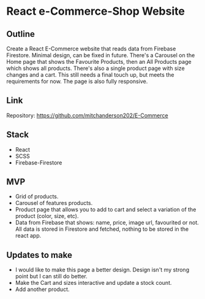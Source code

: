 # React e-Commerce-Shop Website

## Outline

Create a React E-Commerce website that reads data from Firebase Firestore. Minimal design, can be fixed in future. There's a Carousel on the Home page that shows the Favourite Products, then an All Products page which shows all products. There's also a single product page with size changes and a cart. This still needs a final touch up, but meets the requirements for now. The page is also fully responsive.

## Link

Repository:
https://github.com/mitchanderson202/E-Commerce

## Stack

- React
- SCSS
- Firebase-Firestore

## MVP

- Grid of products.
- Carousel of features products.
- Product page that allows you to add to cart and select a variation of the product (color, size, etc).
- Data from Firebase that shows: name, price, image url, favourited or not. All data is stored in Firestore and fetched, nothing to be stored in the react app.

## Updates to make

- I would like to make this page a better design. Design isn't my strong point but I can still do better.
- Make the Cart and sizes interactive and update a stock count.
- Add another product.
